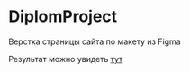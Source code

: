 # DiplomProject

Верстка страницы сайта по макету из Figma

Результат можно увидеть [тут](https://golds-gym-diplom-project.netlify.app/)
